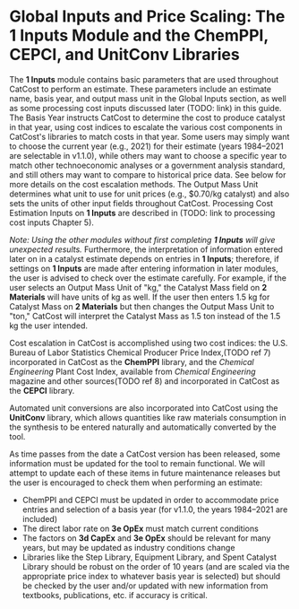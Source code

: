 # Global Inputs and Price Scaling: The 1 Inputs Module and the ChemPPI, CEPCI, and UnitConv Libraries

The **1 Inputs** module contains basic parameters that are used throughout CatCost to perform an estimate. These parameters include an estimate name, basis year, and output mass unit in the Global Inputs section, as well as some processing cost inputs discussed later (TODO: link) in this guide. The Basis Year instructs CatCost to determine the cost to produce catalyst in that year, using cost indices to escalate the various cost components in CatCost&#39;s libraries to match costs in that year. Some users may simply want to choose the current year (e.g., 2021) for their estimate (years 1984–2021 are selectable in v1.1.0), while others may want to choose a specific year to match other technoeconomic analyses or a government analysis standard, and still others may want to compare to historical price data. See below for more details on the cost escalation methods. The Output Mass Unit determines what unit to use for unit prices (e.g., $0.70/kg catalyst) and also sets the units of other input fields throughout CatCost. Processing Cost Estimation Inputs on **1 Inputs** are described in (TODO: link to processing cost inputs Chapter 5).

_Note: Using the other modules without first completing **1 Inputs** will give unexpected results._ Furthermore, the interpretation of information entered later on in a catalyst estimate depends on entries in **1 Inputs**; therefore, if settings on **1 Inputs** are made after entering information in later modules, the user is advised to check over the estimate carefully. For example, if the user selects an Output Mass Unit of &quot;kg,&quot; the Catalyst Mass field on **2 Materials** will have units of kg as well. If the user then enters 1.5 kg for Catalyst Mass on **2 Materials** but then changes the Output Mass Unit to &quot;ton,&quot; CatCost will interpret the Catalyst Mass as 1.5 ton instead of the 1.5 kg the user intended.

Cost escalation in CatCost is accomplished using two cost indices: the U.S. Bureau of Labor Statistics Chemical Producer Price Index,(TODO ref 7) incorporated in CatCost as the **ChemPPI** library, and the _Chemical Engineering_ Plant Cost Index, available from _Chemical Engineering_ magazine and other sources(TODO ref 8) and incorporated in CatCost as the **CEPCI** library.

Automated unit conversions are also incorporated into CatCost using the **UnitConv** library, which allows quantities like raw materials consumption in the synthesis to be entered naturally and automatically converted by the tool.

As time passes from the date a CatCost version has been released, some information must be updated for the tool to remain functional. We will attempt to update each of these items in future maintenance releases but the user is encouraged to check them when performing an estimate:

- ChemPPI and CEPCI must be updated in order to accommodate price entries and selection of a basis year (for v1.1.0, the years 1984–2021 are included)
- The direct labor rate on **3e OpEx** must match current conditions
- The factors on **3d CapEx** and **3e OpEx** should be relevant for many years, but may be updated as industry conditions change
- Libraries like the Step Library, Equipment Library, and Spent Catalyst Library should be robust on the order of 10 years (and are scaled via the appropriate price index to whatever basis year is selected) but should be checked by the user and/or updated with new information from textbooks, publications, etc. if accuracy is critical.
